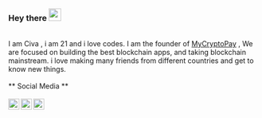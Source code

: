 ### Hey there <img src="https://media.giphy.com/media/hvRJCLFzcasrR4ia7z/giphy.gif" width="25px">
<br/>
I am Civa , i am 21 and i love codes. I am the founder of  <a href="https://mycryptopay.io">MyCryptoPay</a> , We are focused on building the best blockchain apps, and taking blockchain mainstream. i love making many friends from different countries and get to know new things. 
<br/>
<br/>
** Social Media **
<br/>
<br/>
<a href="https://twitter.com/cryptociva">
  <img align="left" alt="Civa's | Twitter" width="22px" src="https://civa.cryptodeploy.io/icons/twitter.svg" />
</a>
<a href="https://wa.me/12524653187">
  <img align="left" alt="Civa's Whatsapp" width="22px" src="https://civa.cryptodeploy.io/icons/whatsapp.svg" />
</a>
<a href="https://t.me/cryptociva">
  <img align="left" alt="Civa's Telegram" width="22px" src="https://civa.cryptodeploy.io/icons/telegram.svg" />
</a>
<br/>
<br/>

